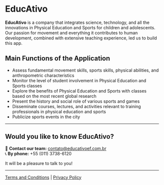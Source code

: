 # EducAtivo

**EducAtivo** is a company that integrates science, technology, and all the innovations in Physical Education and Sports for children and adolescents.  
Our passion for movement and everything it contributes to human development, combined with extensive teaching experience, led us to build this app.

## Main Functions of the Application

- Assess fundamental movement skills, sports skills, physical abilities, and anthropometric characteristics  
- Monitor the level of student involvement in Physical Education and Sports classes  
- Explore the benefits of Physical Education and Sports with classes based on the most recent global research  
- Present the history and social role of various sports and games  
- Disseminate courses, lectures, and activities relevant to training professionals in physical education and sports  
- Publicize sports events in the city

---

## Would you like to know EducAtivo?

📧 **Contact our team:** [contato@educativoef.com.br](mailto:contato@educativoef.com.br)  
📞 **By phone:** +55 (011) 3738-6120  

It will be a pleasure to talk to you!

---

[Terms and Conditions](#) | [Privacy Policy](#)
